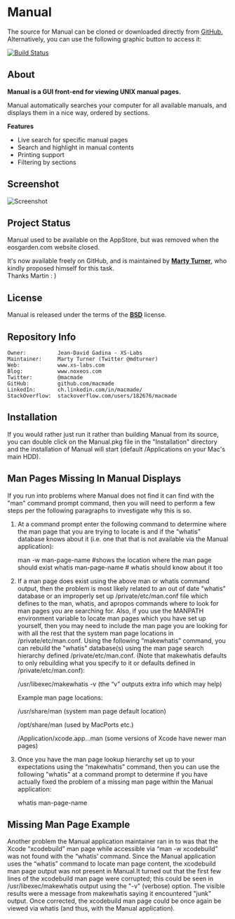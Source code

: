 Manual
======

The source for Manual can be cloned or downloaded directly from [GitHub.](https://github.com/macmade/Manual) Alternatively, you can use the following graphic button to access it:

[![Build Status](https://img.shields.io/travis/macmade/Manual.svg?branch=master&style=flat)](https://travis-ci.org/macmade/Manual)

About
-----

**Manual is a GUI front-end for viewing UNIX manual pages.**

Manual automatically searches your computer for all available manuals, and displays them in a nice way, ordered by sections.

**Features**
 - Live search for specific manual pages
 - Search and highlight in manual contents
 - Printing support
 - Filtering by sections

Screenshot
----------

![Screenshot](http://www.xs-labs.com/uploads/image/misc/manual.png)

Project Status
--------------

Manual used to be available on the AppStore, but was removed when the eosgarden.com website closed.

It's now available freely on GitHub, and is maintained by [**Marty Turner**](http://www.linkedin.com/in/martyturner), who kindly proposed himself for this task.  
Thanks Martin : )

License
-------

Manual is released under the terms of the [**BSD**](http://en.wikipedia.org/wiki/BSD_licenses) license.

Repository Info
----------------

    Owner:			Jean-David Gadina - XS-Labs
    Maintainer:		Marty Turner (Twitter @mdturner)
    Web:			www.xs-labs.com
    Blog:			www.noxeos.com
    Twitter:		@macmade
    GitHub:			github.com/macmade
    LinkedIn:		ch.linkedin.com/in/macmade/
    StackOverflow:	stackoverflow.com/users/182676/macmade

Installation
------------
If you would rather just run it rather than building Manual from its source, you can double click on the Manual.pkg file in the "Installation" directory and the installation of Manual will start (default /Applications on your Mac's main HDD). 

Man Pages Missing In Manual Displays
--------------------------------------------------------

If you run into problems where Manual does not find it can find with the "man"  command prompt  command, then you will need to perform a few steps per the following paragraphs to investigate why this is so.

1. At a command prompt enter the following command to determine where the man page that you are trying to locate is and if the “whatis” database knows about it (i.e. one that that is not available via the Manual application):

    man -w man-page-name  #shows the location where the man page should exist
    whatis man-page-name   # whatis should know about it too

2. If a man page does exist using the above man or whatis command output, then the problem is most likely related to an out of date "whatis" database or an improperly set up /private/etc/man.conf file which defines to the man, whatis, and apropos commands where to look for man pages you are searching for. Also, if you use the MANPATH environment variable to locate man pages which you have set up yourself, then you may need to include the man page you are looking for with all the rest that the system man page locations in /private/etc/man.conf. Using the following “makewhatis” command, you can rebuild the "whatis" database(s) using the man page search hierarchy defined /private/etc/man.conf. (Note that makewhatis defaults to only rebuilding what you specify to it or defaults defined in /private/etc/man.conf):
    
    /usr/libexec/makewhatis -v (the “v” outputs extra info which may help)

    Example man page locations:<p>
    /usr/share/man  (system man page default location)<p>
    /opt/share/man  (used by MacPorts etc.)<p>
    /Application/xcode.app…man (some versions of Xcode have newer man pages)

3. Once you have the man page lookup hierarchy set up to your expectations using the “makewhatis” command, then you can use the following "whatis"  at a command prompt to determine if you have actually fixed the problem of a missing man page within the Manual application:

    whatis man-page-name


Missing Man Page Example
---------------------------------------
Another problem the Manual application maintainer ran in to was that the Xcode “xcodebuild” man page while accessible via “man -w xcodebuild” was not found with the “whatis’ command. Since the Manual application uses the “whatis” command to locate man page content, the xcodebuild man page output was not present in Manual.It turned out that the first few lines of the xcodebuild man page were corrupted; this could be seen in /usr/libexec/makewhatis output using the "-v" (verbose) option. The visible results were a message from makewhatis saying it encountered "junk" output. Once corrected, the xcodebuild man page could be once again be viewed via whatis (and thus, with the Manual application).
